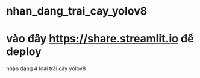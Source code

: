 # nhan_dang_trai_cay_yolov8
# vào đây https://share.streamlit.io để deploy
nhận dạng 4 loại trái cây yolov8
